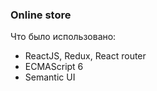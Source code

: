 ### Online store

Что было использовано:

- ReactJS, Redux, React router
- ECMAScript 6
- Semantic UI